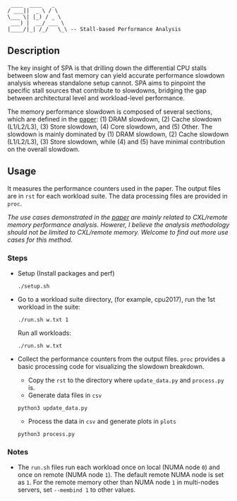 
```
 ____  ____   _    
/ ___||  _ \ / \   
\___ \| |_) / _ \  
 ___) |  __/ ___ \ 
|____/|_| /_/   \_\ -- Stall-based Performance Analysis
```

## Description

The key insight of SPA is that drilling down the differential CPU stalls between slow and fast memory 
can yield accurate performance slowdown analysis whereas standalone setup cannot. 
SPA aims to pinpoint the specific stall sources that contribute to slowdowns, 
bridging the gap between architectural level and workload-level performance.

The memory performance slowdown is composed of several sections, which are defined in the [paper](https://dl.acm.org/doi/pdf/10.1145/3676641.3715987):
(1) DRAM slowdown, (2) Cache slowdown (L1/L2/L3), (3) Store slowdown, (4) Core slowdown, and (5) Other.
The slowdown is mainly dominated by (1) DRAM slowdown, (2) Cache slowdown (L1/L2/L3), (3) Store slowdown, while (4) and (5) have minimal contribution on the overall slowdown.

## Usage
It measures the performance counters used in the paper.
The output files are in `rst` for each workload suite.
The data processing files are provided in `proc`.

*The use cases demonstrated in the [paper](https://dl.acm.org/doi/pdf/10.1145/3676641.3715987) are mainly related to CXL/remote memory performance analysis. 
Howerer, I believe the analysis methodology should not be limited to CXL/remote memory. 
Welcome to find out more use cases for this method.*

### Steps

* Setup (Install packages and perf)
  ```
  ./setup.sh
  ```
* Go to a workload suite directory, (for example, cpu2017), run the 1st workload in the suite:
  ```
  ./run.sh w.txt 1
  ```
  Run all workloads:
  ```
  ./run.sh w.txt
  ```

* Collect the performance counters from the output files. 
`proc` provides a basic processing code for visualizing 
the slowdown breakdown.

  + Copy the `rst` to the directory where `update_data.py` and `process.py` is.
  + Generate data files in `csv`   
  ```
  python3 update_data.py
  ``` 
  + Process the data in `csv` and generate plots in `plots`
  ```
  python3 process.py
  ``` 

### Notes

* The `run.sh` files run each workload once on local (NUMA node `0`) and once on remote (NUMA node `1`). 
The default remote NUMA node is set as `1`. 
For the remote memory other than NUMA node `1` in multi-nodes servers, set `--membind 1` to other values.

